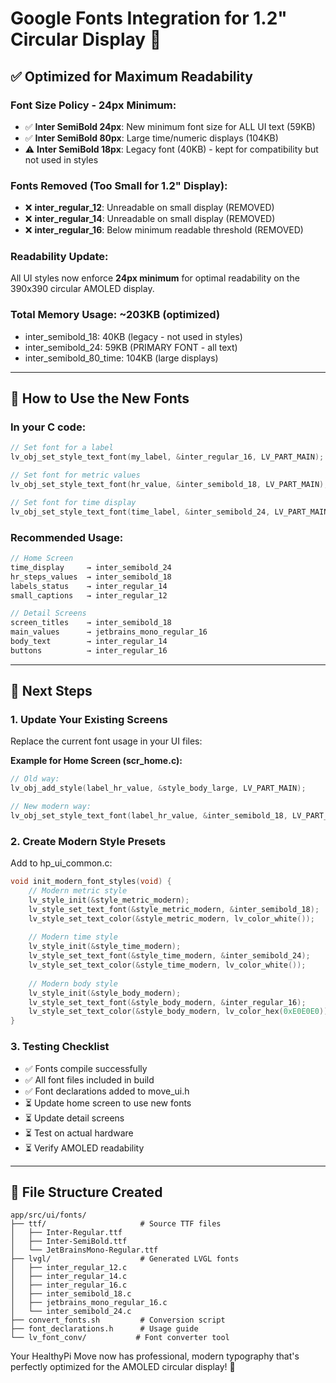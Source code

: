 # Google Fonts Integration for 1.2" Circular Display 🎉

## ✅ Optimized for Maximum Readability

### **Font Size Policy - 24px Minimum:**
- ✅ **Inter SemiBold 24px**: New minimum font size for ALL UI text (59KB)
- ✅ **Inter SemiBold 80px**: Large time/numeric displays (104KB)
- ⚠️ **Inter SemiBold 18px**: Legacy font (40KB) - kept for compatibility but not used in styles

### **Fonts Removed (Too Small for 1.2" Display):**
- ❌ **inter_regular_12**: Unreadable on small display (REMOVED)
- ❌ **inter_regular_14**: Unreadable on small display (REMOVED)
- ❌ **inter_regular_16**: Below minimum readable threshold (REMOVED)

### **Readability Update:**
All UI styles now enforce **24px minimum** for optimal readability on the 390x390 circular AMOLED display.

### **Total Memory Usage:** ~203KB (optimized)
- inter_semibold_18: 40KB (legacy - not used in styles)
- inter_semibold_24: 59KB (PRIMARY FONT - all text)
- inter_semibold_80_time: 104KB (large displays)

---

## 🎨 How to Use the New Fonts

### **In your C code:**
```c
// Set font for a label
lv_obj_set_style_text_font(my_label, &inter_regular_16, LV_PART_MAIN);

// Set font for metric values  
lv_obj_set_style_text_font(hr_value, &inter_semibold_18, LV_PART_MAIN);

// Set font for time display
lv_obj_set_style_text_font(time_label, &inter_semibold_24, LV_PART_MAIN);
```

### **Recommended Usage:**
```c
// Home Screen
time_display     → inter_semibold_24
hr_steps_values  → inter_semibold_18
labels_status    → inter_regular_14
small_captions   → inter_regular_12

// Detail Screens  
screen_titles    → inter_semibold_18
main_values      → jetbrains_mono_regular_16
body_text        → inter_regular_14
buttons          → inter_regular_16
```

---

## 🚀 Next Steps

### **1. Update Your Existing Screens**
Replace the current font usage in your UI files:

**Example for Home Screen (scr_home.c):**
```c
// Old way:
lv_obj_add_style(label_hr_value, &style_body_large, LV_PART_MAIN);

// New modern way:
lv_obj_set_style_text_font(label_hr_value, &inter_semibold_18, LV_PART_MAIN);
```

### **2. Create Modern Style Presets**
Add to hp_ui_common.c:
```c
void init_modern_font_styles(void) {
    // Modern metric style
    lv_style_init(&style_metric_modern);
    lv_style_set_text_font(&style_metric_modern, &inter_semibold_18);
    lv_style_set_text_color(&style_metric_modern, lv_color_white());
    
    // Modern time style
    lv_style_init(&style_time_modern);
    lv_style_set_text_font(&style_time_modern, &inter_semibold_24);
    lv_style_set_text_color(&style_time_modern, lv_color_white());
    
    // Modern body style
    lv_style_init(&style_body_modern);
    lv_style_set_text_font(&style_body_modern, &inter_regular_16);
    lv_style_set_text_color(&style_body_modern, lv_color_hex(0xE0E0E0));
}
```

### **3. Testing Checklist**
- ✅ Fonts compile successfully
- ✅ All font files included in build  
- ✅ Font declarations added to move_ui.h
- ⏳ Update home screen to use new fonts
- ⏳ Update detail screens 
- ⏳ Test on actual hardware
- ⏳ Verify AMOLED readability

---

## 📂 File Structure Created
```
app/src/ui/fonts/
├── ttf/                     # Source TTF files
│   ├── Inter-Regular.ttf
│   ├── Inter-SemiBold.ttf  
│   └── JetBrainsMono-Regular.ttf
├── lvgl/                    # Generated LVGL fonts
│   ├── inter_regular_12.c
│   ├── inter_regular_14.c
│   ├── inter_regular_16.c
│   ├── inter_semibold_18.c
│   ├── jetbrains_mono_regular_16.c
│   └── inter_semibold_24.c
├── convert_fonts.sh         # Conversion script
├── font_declarations.h      # Usage guide
└── lv_font_conv/           # Font converter tool
```

Your HealthyPi Move now has professional, modern typography that's perfectly optimized for the AMOLED circular display! 🎯